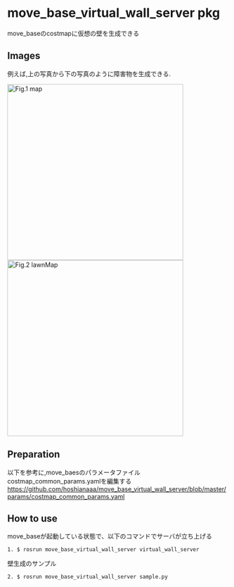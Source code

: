 # move_base_virtual_wall_server pkg

move_baseのcostmapに仮想の壁を生成できる  

## Images

例えば,上の写真から下の写真のように障害物を生成できる.

<img src="https://github.com/hoshianaaa/move_base_virtual_wall_server/blob/master/images/no_vritual_wall.png" title="図１ costmap" width="400px" alt="Fig.1 map">  

<img src="https://github.com/hoshianaaa/move_base_virtual_wall_server/blob/master/images/virtual_wall.png" title="図２壁生成後 after" width="400px" alt="Fig.2 lawnMap">

## Preparation

以下を参考に,move_baesのパラメータファイルcostmap_common_params.yamlを編集する  
https://github.com/hoshianaaa/move_base_virtual_wall_server/blob/master/params/costmap_common_params.yaml

## How to use

move_baseが起動している状態で、以下のコマンドでサーバが立ち上げる


    1. $ rosrun move_base_virtual_wall_server virtual_wall_server
  
壁生成のサンプル
    
    2. $ rosrun move_base_virtual_wall_server sample.py
